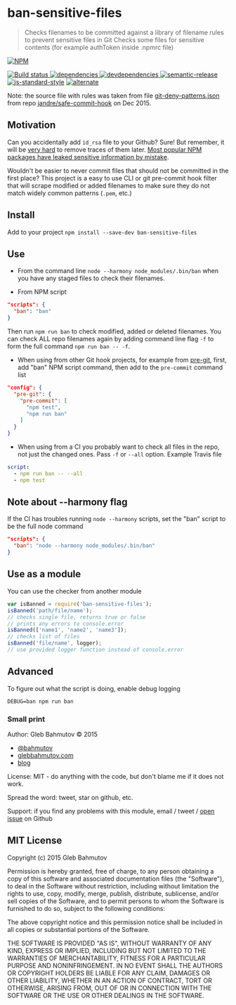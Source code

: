 # ban-sensitive-files

> Checks filenames to be committed against a library of filename rules to prevent sensitive files in Git
> Checks some files for sensitive contents (for example authToken inside .npmrc file)

[![NPM][ban-sensitive-files-icon] ][ban-sensitive-files-url]

[![Build status][ban-sensitive-files-ci-image] ][ban-sensitive-files-ci-url]
[![dependencies][ban-sensitive-files-dependencies-image] ][ban-sensitive-files-dependencies-url]
[![devdependencies][ban-sensitive-files-devdependencies-image] ][ban-sensitive-files-devdependencies-url]
[![semantic-release][semantic-image] ][semantic-url]
[![js-standard-style](https://img.shields.io/badge/code%20style-standard-brightgreen.svg)](http://standardjs.com/)
[![alternate](https://img.shields.io/badge/manpm-%E2%9C%93-3399ff.svg)](https://github.com/bahmutov/manpm)

Note: the source file with rules was taken from file
[git-deny-patterns.json](https://github.com/jandre/safe-commit-hook/blob/master/git-deny-patterns.json)
from repo [jandre/safe-commit-hook](https://github.com/jandre/safe-commit-hook) on Dec 2015.

## Motivation

Can you accidentally add `id_rsa` file to your Github? Sure!
But remember, it will be [very hard](https://help.github.com/articles/remove-sensitive-data/) to remove
traces of them later. [Most popular NPM packages have leaked sensitive information by mistake][1].

Wouldn't be easier to never commit files that should not be committed in the first place?
This project is a easy to use CLI or git pre-commit hook filter that will scrape modified or added
filenames to make sure they do not match widely common patterns (`.pem`, etc.)

[1]: https://github.com/ChALkeR/notes/blob/master/Do-not-underestimate-credentials-leaks.md

## Install

Add to your project `npm install --save-dev ban-sensitive-files`

## Use

* From the command line `node --harmony node_modules/.bin/ban` when you have any staged files 
  to check their filenames.

* From NPM script

```json
"scripts": {
  "ban": "ban"
}
```

Then run `npm run ban` to check modified, added or deleted filenames.
You can check ALL repo filenames again by adding command line flag `-f` to form the full command
`npm run ban -- -f`.

* When using from other Git hook projects, for example from [pre-git](https://github.com/bahmutov/pre-git),
  first, add "ban" NPM script command, then add to the `pre-commit` command list

```json
"config": {
  "pre-git": {
    "pre-commit": [
      "npm test",
      "npm run ban"
    ]
  }
}
```

* When using from a CI you probably want to check all files in the repo, not just
the changed ones. Pass `-f` or `--all` option. Example Travis file

```yaml
script:
  - npm run ban -- --all
  - npm test
```

## Note about --harmony flag

If the CI has troubles running `node --harmony` scripts, set the "ban" script to be the full
node command

```json
"scripts": {
  "ban": "node --harmony node_modules/.bin/ban"
}
```

## Use as a module

You can use the checker from another module

```js
var isBanned = require('ban-sensitive-files');
isBanned('path/file/name');
// checks single file, returns true or false
// prints any errors to console.error
isBanned(['name1', 'name2', 'name3']);
// checks list of files
isBanned('file/name', logger);
// use provided logger function instead of console.error
```

## Advanced

To figure out what the script is doing, enable debug logging

    DEBUG=ban npm run ban

### Small print

Author: Gleb Bahmutov &copy; 2015

* [@bahmutov](https://twitter.com/bahmutov)
* [glebbahmutov.com](http://glebbahmutov.com)
* [blog](http://glebbahmutov.com/blog/)

License: MIT - do anything with the code, but don't blame me if it does not work.

Spread the word: tweet, star on github, etc.

Support: if you find any problems with this module, email / tweet /
[open issue](https://github.com/bahmutov/ban-sensitive-files/issues) on Github

## MIT License

Copyright (c) 2015 Gleb Bahmutov

Permission is hereby granted, free of charge, to any person
obtaining a copy of this software and associated documentation
files (the "Software"), to deal in the Software without
restriction, including without limitation the rights to use,
copy, modify, merge, publish, distribute, sublicense, and/or sell
copies of the Software, and to permit persons to whom the
Software is furnished to do so, subject to the following
conditions:

The above copyright notice and this permission notice shall be
included in all copies or substantial portions of the Software.

THE SOFTWARE IS PROVIDED "AS IS", WITHOUT WARRANTY OF ANY KIND,
EXPRESS OR IMPLIED, INCLUDING BUT NOT LIMITED TO THE WARRANTIES
OF MERCHANTABILITY, FITNESS FOR A PARTICULAR PURPOSE AND
NONINFRINGEMENT. IN NO EVENT SHALL THE AUTHORS OR COPYRIGHT
HOLDERS BE LIABLE FOR ANY CLAIM, DAMAGES OR OTHER LIABILITY,
WHETHER IN AN ACTION OF CONTRACT, TORT OR OTHERWISE, ARISING
FROM, OUT OF OR IN CONNECTION WITH THE SOFTWARE OR THE USE OR
OTHER DEALINGS IN THE SOFTWARE.

[ban-sensitive-files-icon]: https://nodei.co/npm/ban-sensitive-files.png?downloads=true
[ban-sensitive-files-url]: https://npmjs.org/package/ban-sensitive-files
[ban-sensitive-files-ci-image]: https://travis-ci.org/bahmutov/ban-sensitive-files.png?branch=master
[ban-sensitive-files-ci-url]: https://travis-ci.org/bahmutov/ban-sensitive-files
[ban-sensitive-files-dependencies-image]: https://david-dm.org/bahmutov/ban-sensitive-files.png
[ban-sensitive-files-dependencies-url]: https://david-dm.org/bahmutov/ban-sensitive-files
[ban-sensitive-files-devdependencies-image]: https://david-dm.org/bahmutov/ban-sensitive-files/dev-status.png
[ban-sensitive-files-devdependencies-url]: https://david-dm.org/bahmutov/ban-sensitive-files#info=devDependencies
[semantic-image]: https://img.shields.io/badge/%20%20%F0%9F%93%A6%F0%9F%9A%80-semantic--release-e10079.svg
[semantic-url]: https://github.com/semantic-release/semantic-release
